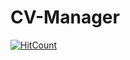 # CV-Manager
[![HitCount](http://hits.dwyl.io/Gradin89/CV-Manager.svg)](http://hits.dwyl.io/Gradin89/CV-Manager)

